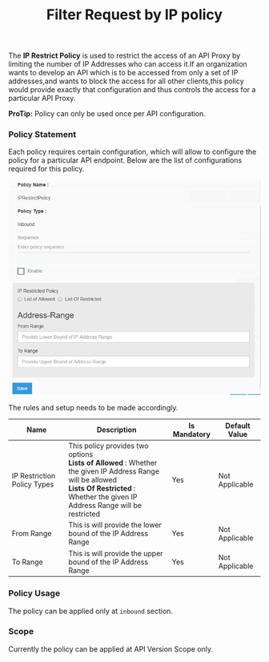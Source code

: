 ﻿---
title: "Filter Request by IP policy"
toc: true
tag: developers
category: "API Management"
menus: 
    policies:
        icon: fa fa-gg
        title: "IP-Restrict Policy" 

---
The **IP Restrict Policy** is used to restrict the access of an API Proxy by limiting the number of IP Addresses who can access it.If an organization wants to develop an API which is to be accessed from only a set of IP addresses,and wants to block 
the access for all other clients,this policy would provide exactly that configuration and thus controls the access for a particular API Proxy.

**ProTip:** Policy can only be used once per API configuration.

### Policy Statement

Each policy requires certain configuration, which will allow to configure the policy for a particular API endpoint. 
Below are the list of configurations required for this policy.

![I P Restrict Policy](../media/IPRestrictPolicy.PNG)

The rules and setup needs to be made accordingly. 

|Name|Description|Is Mandatory|Default Value|
|-----------|--------------------------------------------------------|----------|----------|
|IP Restriction Policy Types|This policy provides two options  <br/> __Lists of Allowed__ : Whether the given IP Address Range will be allowed <br/> __Lists Of Restricted__ : Whether the given IP Address Range will be restricted |Yes| Not Applicable |
|From Range|This is will provide the lower bound of the IP Address Range |Yes|Not Applicable|
|To Range|This is will provide the upper bound of the IP Address Range |Yes|Not Applicable|

### Policy Usage

The policy can be applied only at `inbound` section.

### Scope

Currently the policy can be applied at API Version Scope only.

